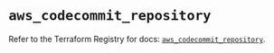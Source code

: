 # `aws_codecommit_repository`

Refer to the Terraform Registry for docs: [`aws_codecommit_repository`](https://registry.terraform.io/providers/hashicorp/aws/5.37.0/docs/resources/codecommit_repository).

